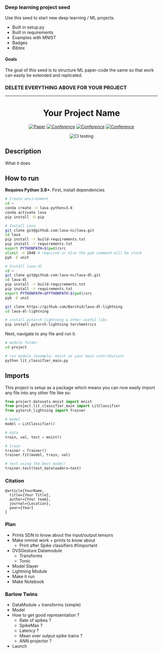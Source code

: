 ### Deep learning project seed
Use this seed to start new deep learning / ML projects.

- Built in setup.py
- Built in requirements
- Examples with MNIST
- Badges
- Bibtex

#### Goals  
The goal of this seed is to structure ML paper-code the same so that work can easily be extended and replicated.   

### DELETE EVERYTHING ABOVE FOR YOUR PROJECT  
 
---

<div align="center">    
 
# Your Project Name     

[![Paper](http://img.shields.io/badge/paper-arxiv.1001.2234-B31B1B.svg)](https://www.nature.com/articles/nature14539)
[![Conference](http://img.shields.io/badge/NeurIPS-2019-4b44ce.svg)](https://papers.nips.cc/book/advances-in-neural-information-processing-systems-31-2018)
[![Conference](http://img.shields.io/badge/ICLR-2019-4b44ce.svg)](https://papers.nips.cc/book/advances-in-neural-information-processing-systems-31-2018)
[![Conference](http://img.shields.io/badge/AnyConference-year-4b44ce.svg)](https://papers.nips.cc/book/advances-in-neural-information-processing-systems-31-2018)  
<!--
ARXIV   
[![Paper](http://img.shields.io/badge/arxiv-math.co:1480.1111-B31B1B.svg)](https://www.nature.com/articles/nature14539)
-->
![CI testing](https://github.com/PyTorchLightning/deep-learning-project-template/workflows/CI%20testing/badge.svg?branch=master&event=push)


<!--  
Conference   
-->   
</div>
 
## Description   
What it does   

## How to run   
**Requires Python 3.8+**. First, install dependencies   
```bash
# Create environment
cd ~
conda create -n lava python=3.8
conda activate lava
pip install -U pip

# Install Lava
git clone git@github.com:lava-nc/lava.git
cd lava
pip install -r build-requirements.txt
pip install -r requirements.txt
export PYTHONPATH=$(pwd)/src
ulimit -n 2048 # required or else the pyb command will be stuck
pyb -E unit

# Install lava-dl
cd ~
git clone git@github.com:lava-nc/lava-dl.git
cd lava-dl
pip install -r build-requirements.txt
pip install -r requirements.txt
export PYTHONPATH=$PYTHONPATH:$(pwd)/src
pyb -E unit

git clone https://github.com/Barchid/lava-dl-lightning
cd lava-dl-lightning

# install pytorch-lightning & other useful libs
pip install pytorch-lightning torchmetrics

 ```   
 Next, navigate to any file and run it.   
 ```bash
# module folder
cd project

# run module (example: mnist as your main contribution)   
python lit_classifier_main.py    
```

## Imports
This project is setup as a package which means you can now easily import any file into any other file like so:
```python
from project.datasets.mnist import mnist
from project.lit_classifier_main import LitClassifier
from pytorch_lightning import Trainer

# model
model = LitClassifier()

# data
train, val, test = mnist()

# train
trainer = Trainer()
trainer.fit(model, train, val)

# test using the best model!
trainer.test(test_dataloaders=test)
```

### Citation   
```
@article{YourName,
  title={Your Title},
  author={Your team},
  journal={Location},
  year={Year}
}
```   


### Plan
- Prints SDN to know about the input/output tensors
- Make nmnist work + prints to know about
  - Print after Spike classifiers #!important
- DVSGesture Datamodule
  - Transforms
  - Tonic
- Model Slayer
- Lightning Module
- Make it run
- Make Notebook


### Barlow Twins
- DataModule + transforms (simple)
- Model
- How to get good representation ?
  - Rate of spikes ?
  - SpikeMax ?
  - Latency ?
  - Mean over output spike trains ?
  - ANN projector ?
- Launch

